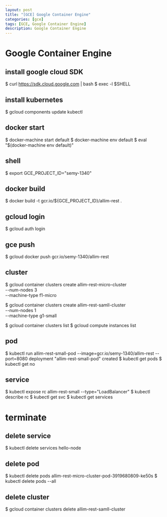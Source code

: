 ```yaml
---
layout: post
title: "[GCE] Google Container Engine"
categories: [gce]
tags: [GCE, Google Container Engine]
description: Google Container Engine
---
```


# Google Container Engine

## install google cloud SDK
$ curl https://sdk.cloud.google.com | bash
$ exec -l $SHELL

## install kubernetes
$ gcloud components update kubectl

## docker start
$ docker-machine start default
$ docker-machine env default
$ eval "$(docker-machine env default)"

## shell
$ export GCE_PROJECT_ID="semy-1340"

## docker build
$ docker build -t gcr.io/${GCE_PROJECT_ID}/allim-rest .

## gcloud login
$ gcloud auth login

## gce push
$ gcloud docker push gcr.io/semy-1340/allim-rest

## cluster
$ gcloud container clusters create allim-rest-micro-cluster \
    --num-nodes 3 \
    --machine-type f1-micro

$ gcloud container clusters create allim-rest-samll-cluster \
    --num-nodes 1 \
    --machine-type g1-small

$ gcloud container clusters list
$ gcloud compute instances list

## pod
$ kubectl run allim-rest-small-pod --image=gcr.io/semy-1340/allim-rest --port=8080
deployment "allim-rest-small-pod" created
$ kubectl get pods
$ kubectl get no

## service
$ kubectl expose rc allim-rest-small --type="LoadBalancer"
$ kubectl describe rc
$ kubectl get svc
$ kubectl get services


# terminate
## delete service
$ kubectl delete services hello-node

## delete pod
$ kubectl delete pods allim-rest-micro-cluster-pod-3919680809-ke50s
$ kubectl delete pods --all

## delete cluster
$ gcloud container clusters delete allim-rest-samll-cluster



